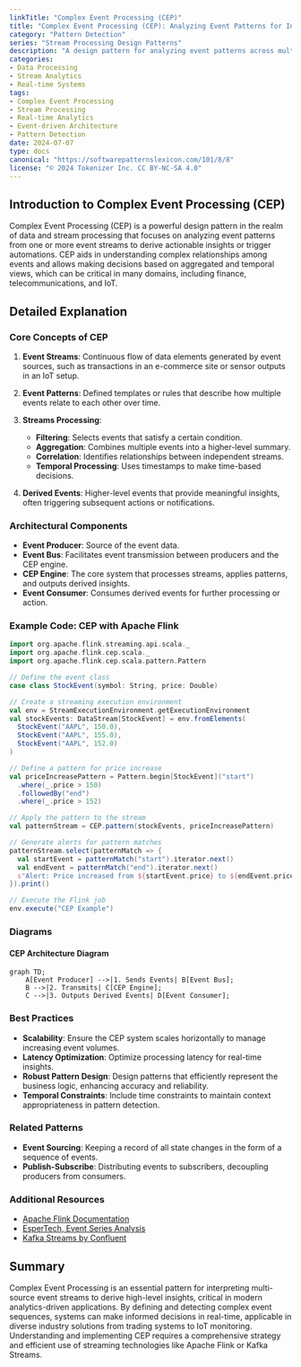 ```yaml
---
linkTitle: "Complex Event Processing (CEP)"
title: "Complex Event Processing (CEP): Analyzing Event Patterns for Insights"
category: "Pattern Detection"
series: "Stream Processing Design Patterns"
description: "A design pattern for analyzing event patterns across multiple streams to derive high-level insights."
categories:
- Data Processing
- Stream Analytics
- Real-time Systems
tags:
- Complex Event Processing
- Stream Processing
- Real-time Analytics
- Event-driven Architecture
- Pattern Detection
date: 2024-07-07
type: docs
canonical: "https://softwarepatternslexicon.com/101/8/8"
license: "© 2024 Tokenizer Inc. CC BY-NC-SA 4.0"
---
```


## Introduction to Complex Event Processing (CEP)

Complex Event Processing (CEP) is a powerful design pattern in the realm of data and stream processing that focuses on analyzing event patterns from one or more event streams to derive actionable insights or trigger automations. CEP aids in understanding complex relationships among events and allows making decisions based on aggregated and temporal views, which can be critical in many domains, including finance, telecommunications, and IoT.

## Detailed Explanation

### Core Concepts of CEP

1. **Event Streams**: Continuous flow of data elements generated by event sources, such as transactions in an e-commerce site or sensor outputs in an IoT setup.
   
2. **Event Patterns**: Defined templates or rules that describe how multiple events relate to each other over time.

3. **Streams Processing**:
   - **Filtering**: Selects events that satisfy a certain condition.
   - **Aggregation**: Combines multiple events into a higher-level summary.
   - **Correlation**: Identifies relationships between independent streams.
   - **Temporal Processing**: Uses timestamps to make time-based decisions.

4. **Derived Events**: Higher-level events that provide meaningful insights, often triggering subsequent actions or notifications.

### Architectural Components

- **Event Producer**: Source of the event data.
- **Event Bus**: Facilitates event transmission between producers and the CEP engine.
- **CEP Engine**: The core system that processes streams, applies patterns, and outputs derived insights.
- **Event Consumer**: Consumes derived events for further processing or action.

### Example Code: CEP with Apache Flink

```scala
import org.apache.flink.streaming.api.scala._
import org.apache.flink.cep.scala._
import org.apache.flink.cep.scala.pattern.Pattern

// Define the event class
case class StockEvent(symbol: String, price: Double)

// Create a streaming execution environment
val env = StreamExecutionEnvironment.getExecutionEnvironment
val stockEvents: DataStream[StockEvent] = env.fromElements(
  StockEvent("AAPL", 150.0),
  StockEvent("AAPL", 155.0),
  StockEvent("AAPL", 152.0)
)

// Define a pattern for price increase
val priceIncreasePattern = Pattern.begin[StockEvent]("start")
  .where(_.price > 150)
  .followedBy("end")
  .where(_.price > 152)

// Apply the pattern to the stream
val patternStream = CEP.pattern(stockEvents, priceIncreasePattern)

// Generate alerts for pattern matches
patternStream.select(patternMatch => {
  val startEvent = patternMatch("start").iterator.next()
  val endEvent = patternMatch("end").iterator.next()
  s"Alert: Price increased from ${startEvent.price} to ${endEvent.price} for ${startEvent.symbol}"
}).print()

// Execute the Flink job
env.execute("CEP Example")
```

### Diagrams

#### CEP Architecture Diagram

```mermaid
graph TD;
    A[Event Producer] -->|1. Sends Events| B[Event Bus];
    B -->|2. Transmits| C[CEP Engine];
    C -->|3. Outputs Derived Events| D[Event Consumer];
```

### Best Practices

- **Scalability**: Ensure the CEP system scales horizontally to manage increasing event volumes.
- **Latency Optimization**: Optimize processing latency for real-time insights.
- **Robust Pattern Design**: Design patterns that efficiently represent the business logic, enhancing accuracy and reliability.
- **Temporal Constraints**: Include time constraints to maintain context appropriateness in pattern detection.

### Related Patterns

- **Event Sourcing**: Keeping a record of all state changes in the form of a sequence of events.
- **Publish-Subscribe**: Distributing events to subscribers, decoupling producers from consumers.

### Additional Resources

- [Apache Flink Documentation](https://flink.apache.org/doc)
- [EsperTech, Event Series Analysis](https://www.espertech.com/)
- [Kafka Streams by Confluent](https://kafka.apache.org/documentation/streams/)

## Summary

Complex Event Processing is an essential pattern for interpreting multi-source event streams to derive high-level insights, critical in modern analytics-driven applications. By defining and detecting complex event sequences, systems can make informed decisions in real-time, applicable in diverse industry solutions from trading systems to IoT monitoring. Understanding and implementing CEP requires a comprehensive strategy and efficient use of streaming technologies like Apache Flink or Kafka Streams.
